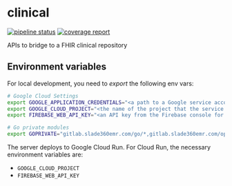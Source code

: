 # clinical

[![pipeline status](https://gitlab.slade360emr.com/go/clinical/badges/develop/pipeline.svg)](https://gitlab.slade360emr.com/go/clinical/-/commits/develop)
[![coverage report](https://gitlab.slade360emr.com/go/clinical/badges/develop/coverage.svg)](https://gitlab.slade360emr.com/go/clinical/-/commits/develop)

APIs to bridge to a FHIR clinical repository

## Environment variables

For local development, you need to *export* the following env vars:

```bash
# Google Cloud Settings
export GOOGLE_APPLICATION_CREDENTIALS="<a path to a Google service account JSON file>"
export GOOGLE_CLOUD_PROJECT="<the name of the project that the service account above belongs to>"
export FIREBASE_WEB_API_KEY="<an API key from the Firebase console for the project mentioned above>"

# Go private modules
export GOPRIVATE="gitlab.slade360emr.com/go/*,gitlab.slade360emr.com/optimalhealth/*"
```

The server deploys to Google Cloud Run. For Cloud Run, the necessary environment
variables are:

- `GOOGLE_CLOUD_PROJECT`
- `FIREBASE_WEB_API_KEY`
